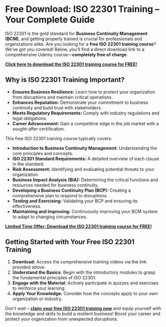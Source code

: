 # Free Download: ISO 22301 Training – Your Complete Guide

ISO 22301 is the gold standard for **Business Continuity Management (BCM)**, and getting properly trained is crucial for professionals and organizations alike. Are you looking for a **free ISO 22301 training course**? We’ve got you covered! Below, you'll find a direct download link to a comprehensive Udemy course—**completely free of charge**.

[**Click here to download the ISO 22301 training course for FREE!**](https://udemywork.com/iso-22301-training)

## Why is ISO 22301 Training Important?

*   **Ensures Business Resilience:** Learn how to protect your organization from disruptions and maintain critical operations.
*   **Enhances Reputation:** Demonstrate your commitment to business continuity and build trust with stakeholders.
*   **Meets Regulatory Requirements:** Comply with industry regulations and legal obligations.
*   **Career Advancement:** Gain a competitive edge in the job market with a sought-after certification.

This free ISO 22301 training course typically covers:

*   **Introduction to Business Continuity Management:** Understanding the core principles and concepts.
*   **ISO 22301 Standard Requirements:** A detailed overview of each clause in the standard.
*   **Risk Assessment:** Identifying and evaluating potential threats to your organization.
*   **Business Impact Analysis (BIA):** Determining the critical functions and resources needed for business continuity.
*   **Developing a Business Continuity Plan (BCP):** Creating a comprehensive plan to respond to disruptions.
*   **Testing and Exercising:** Validating your BCP and ensuring its effectiveness.
*   **Maintaining and Improving:** Continuously improving your BCM system to adapt to changing circumstances.

[**Limited Time Offer: Download the ISO 22301 training course for FREE!**](https://udemywork.com/iso-22301-training)

## Getting Started with Your Free ISO 22301 Training

1.  **Download:** Access the comprehensive training videos via the link provided above.
2.  **Understand the Basics:** Begin with the introductory modules to grasp the fundamental principles of ISO 22301.
3.  **Engage with the Material:** Actively participate in quizzes and exercises to reinforce your learning.
4.  **Apply Your Knowledge:** Consider how the concepts apply to your own organization or industry.

Don't wait – **[claim your free ISO 22301 training now](https://udemywork.com/iso-22301-training)** and equip yourself with the knowledge and skills to build a resilient business! Boost your career and protect your organization from unexpected disruptions.
